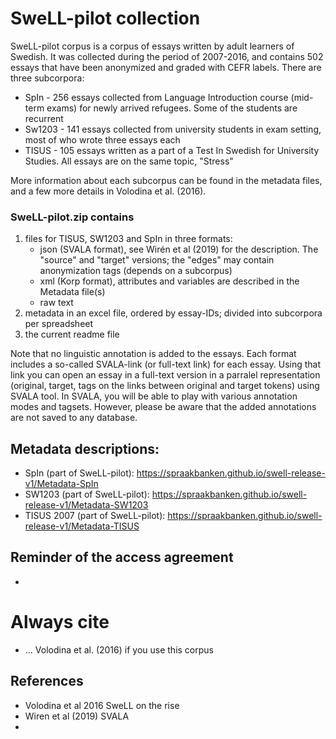 # SweLL-pilot collection

SweLL-pilot corpus is a corpus of essays written by adult learners of Swedish. It was collected during the period of 2007-2016, and contains 502 essays that have been anonymized and graded with CEFR labels. There are three subcorpora:
* SpIn - 256 essays collected from Language Introduction course (mid-term exams) for newly arrived refugees. Some of the students are recurrent
* Sw1203 - 141 essays collected from university students in exam setting, most of who wrote three essays each
* TISUS - 105 essays written as a part of a Test In Swedish for University Studies. All essays are on the same topic, "Stress"

More information about each subcorpus can be found in the metadata files, and a few more details in Volodina et al. (2016).

### SweLL-pilot.zip contains

1. files for TISUS, SW1203 and SpIn in three formats: 
    * json (SVALA format), see Wirén et al (2019) for the description. The "source" and "target" versions; the "edges" may contain anonymization tags (depends on a subcorpus)
    * xml (Korp format), attributes and variables are described in the Metadata file(s) 
    * raw text
2. metadata in an excel file, ordered by essay-IDs; divided into subcorpora per spreadsheet
3. the current readme file 

Note that no linguistic annotation is added to the essays. 
Each format includes a so-called SVALA-link (or full-text link) for each essay. Using that link you can open an essay in a full-text version in a parralel representation (original, target, tags on the links between original and target tokens) using SVALA tool. In SVALA, you will be able to play with various annotation modes and tagsets. However, please be aware that the added annotations are not saved to any database.

## Metadata descriptions:
* SpIn (part of SweLL-pilot): https://spraakbanken.github.io/swell-release-v1/Metadata-SpIn
* SW1203 (part of SweLL-pilot): https://spraakbanken.github.io/swell-release-v1/Metadata-SW1203
* TISUS 2007 (part of SweLL-pilot): https://spraakbanken.github.io/swell-release-v1/Metadata-TISUS

## Reminder of the access agreement
* 

# Always cite 
* ... Volodina et al. (2016) if you use this corpus

## References

* Volodina et al 2016 SweLL on the rise
* Wiren et al (2019) SVALA
* 

